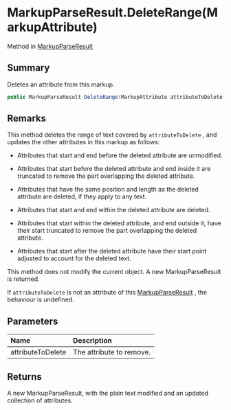 # MarkupParseResult.DeleteRange(MarkupAttribute)

Method in [MarkupParseResult](/api/csharp/yarn.markup.markupparseresult.md)

## Summary


Deletes an attribute from this markup.


```csharp
public MarkupParseResult DeleteRange(MarkupAttribute attributeToDelete)
```

## Remarks


This method deletes the range of text covered by  <code>attributeToDelete</code> , and updates the other attributes in
this markup as follows:

- Attributes that start and end before the deleted attribute
are unmodified.

- Attributes that start before the deleted attribute and end
inside it are truncated to remove the part overlapping the
deleted attribute.

- Attributes that have the same position and length as the
deleted attribute are deleted, if they apply to any text.

- Attributes that start and end within the deleted attribute
are deleted.

- Attributes that start within the deleted attribute, and end
outside it, have their start truncated to remove the part
overlapping the deleted attribute.

- Attributes that start after the deleted attribute have their
start point adjusted to account for the deleted text.

This method does not modify the current object. A new
MarkupParseResult is returned.

If  <code>attributeToDelete</code>  is not an attribute of
this  <a href="yarn.markup.markupparseresult.md">MarkupParseResult</a> , the behaviour is
undefined.


## Parameters

|Name|Description|
|:---|:---|
|attributeToDelete|The attribute to remove.|

## Returns

A new MarkupParseResult, with the plain text modified
and an updated collection of attributes.

